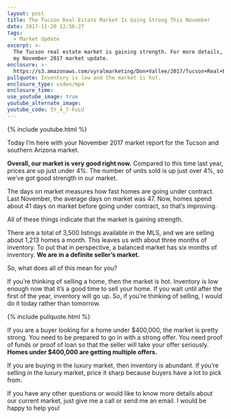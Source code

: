 ```yaml
---
layout: post
title: The Tucson Real Estate Market Is Going Strong This November
date: 2017-11-20 12:56:27
tags:
  - Market Update
excerpt: >-
  The Tucson real estate market is gaining strength. For more details, check out
  my November 2017 market update.
enclosure: >-
  https://s3.amazonaws.com/vyralmarketing/Don+Vallee/2017/Tucson+Real+Estate+Agent-+November+2017+Market+Update.mp4
pullquote: Inventory is low and the market is hot.
enclosure_type: video/mp4
enclosure_time:
use_youtube_image: true
youtube_alternate_image:
youtube_code: 5Y_4_7-FoLU
---
```



{% include youtube.html %}

Today I’m here with your November 2017 market report for the Tucson and southern Arizona market.&nbsp;

**Overall, our market is very good right now.** Compared to this time last year, prices are up just under 4%. The number of units sold is up just over 4%, so we’ve got good strength in our market.&nbsp;

The days on market measures how fast homes are going under contract. Last November, the average days on market was 47. Now, homes spend about 41 days on market before going under contract, so that’s improving.&nbsp;

All of these things indicate that the market is gaining strength.&nbsp;

There are a total of 3,500 listings available in the MLS, and we are selling about 1,213 homes a month. This leaves us with about three months of inventory. To put that in perspective, a balanced market has six months of inventory. **We are in a definite seller’s market.**&nbsp;

So, what does all of this mean for you?&nbsp;

If you’re thinking of selling a home, then the market is hot. Inventory is low enough now that it’s a good time to sell your home. If you wait until after the first of the year, inventory will go up. So, if you’re thinking of selling, I would do it today rather than tomorrow.&nbsp;

{% include pullquote.html %}

If you are a buyer looking for a home under $400,000, the market is pretty strong. You need to be prepared to go in with a strong offer. You need proof of funds or proof of loan so that the seller will take your offer seriously. **Homes under $400,000 are getting multiple offers.&nbsp;**

If you are buying in the luxury market, then inventory is abundant. If you’re selling in the luxury market, price it sharp because buyers have a lot to pick from.&nbsp;

If you have any other questions or would like to know more details about our current market, just give me a call or send me an email. I would be happy to help you!